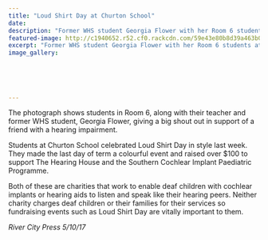 ```yaml
---
title: "Loud Shirt Day at Churton School"
date: 
description: "Former WHS student Georgia Flower with her Room 6 students at Churton School celebrating Loud Shirt Day..."
featured-image: http://c1940652.r52.cf0.rackcdn.com/59e43e80b8d39a463b0002c4/Georgia-Flower-ex-Churton-School-oct-midweek.jpg
excerpt: "Former WHS student Georgia Flower with her Room 6 students at Churton School celebrating Loud Shirt Day."
image_gallery:
    
    
    
    
    
---
```


<p><span>The photograph shows students in Room 6, along with their teacher and former WHS student, Georgia Flower, giving a big shout out in support of a friend with a hearing impairment.</span></p>
<p>Students at Churton School celebrated Loud Shirt Day in style last week. They made the last day of term a colourful event and raised over $100 to support The Hearing House and the Southern Cochlear Implant Paediatric Programme.</p>
<p>Both of these are charities that work to enable deaf children with cochlear implants or hearing aids to listen and speak like their hearing peers. Neither charity charges deaf children or their families for their services so fundraising events such as Loud Shirt Day are vitally important to them.</p>
<p><em>River City Press 5/10/17</em></p>

